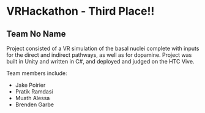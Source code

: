 # VRHackathon - Third Place!!

## Team No Name

Project consisted of a VR simulation of the basal nuclei 
complete with inputs for the direct and indirect pathways, 
as well as for dopamine. Project was built in Unity and written
in C#, and deployed and judged on the HTC Vive. 

Team members include:
- Jake Poirier
- Pratik Ramdasi
- Muath Alessa
- Brenden Garbe
